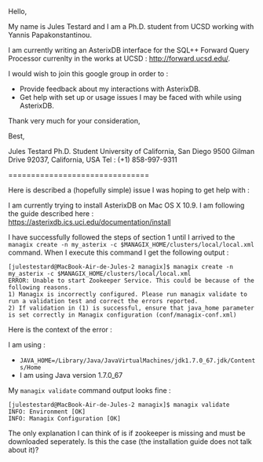 Hello,

My name is Jules Testard and I am a Ph.D. student from UCSD working with Yannis Papakonstantinou.

I am currently writing an AsterixDB interface for the SQL++ Forward Query Processor currenlty in the works at UCSD : http://forward.ucsd.edu/.

I would wish to join this google group in order to : 
 - Provide feedback about my interactions with AsterixDB.
 - Get help with set up or usage issues I may be faced with while using AsterixDB.

Thank very much for your consideration,

Best,

Jules Testard
Ph.D. Student
University of California, San Diego
9500 Gilman Drive
92037, California, USA
Tel : (+1) 858-997-9311

===============================

Here is described a (hopefully simple) issue I was hoping to get help with :

I am currently trying to install AsterixDB on Mac OS X 10.9. I am following the guide described here : https://asterixdb.ics.uci.edu/documentation/install

I have successfully followed the steps of section 1 until I arrived to the `managix create -n my_asterix -c $MANAGIX_HOME/clusters/local/local.xml` command. When I execute this command I get the following output : 

	[julestestard@MacBook-Air-de-Jules-2 managix]$ managix create -n my_asterix -c $MANAGIX_HOME/clusters/local/local.xml
	ERROR: Unable to start Zookeeper Service. This could be because of the following reasons.
	1) Managix is incorrectly configured. Please run managix validate to run a validation test and correct the errors reported.
	2) If validation in (1) is successful, ensure that java_home parameter is set correctly in Managix configuration (conf/managix-conf.xml)

Here is the context of the error :

I am using : 

 - `JAVA_HOME=/Library/Java/JavaVirtualMachines/jdk1.7.0_67.jdk/Contents/Home`
 - I am using Java version 1.7.0_67

My `managix validate` command output looks fine : 

	[julestestard@MacBook-Air-de-Jules-2 managix]$ managix validate
	INFO: Environment [OK]
	INFO: Managix Configuration [OK]

The only explanation I can think of is if zookeeper is missing and must be downloaded seperately. Is this the case (the installation guide does not talk about it)?